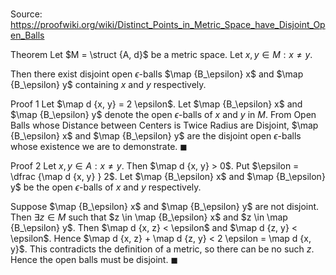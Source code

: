 # 

Source: https://proofwiki.org/wiki/Distinct_Points_in_Metric_Space_have_Disjoint_Open_Balls

Theorem
Let $M = \struct {A, d}$ be a metric space.
Let $x, y \in M: x \ne y$.

Then there exist disjoint open $\epsilon$-balls $\map {B_\epsilon} x$ and $\map {B_\epsilon} y$ containing $x$ and $y$ respectively.


Proof 1
Let $\map d {x, y} = 2 \epsilon$.
Let $\map {B_\epsilon} x$ and $\map {B_\epsilon} y$ denote the open $\epsilon$-balls of $x$ and $y$ in $M$.
From Open Balls whose Distance between Centers is Twice Radius are Disjoint, $\map {B_\epsilon} x$ and $\map {B_\epsilon} y$ are the disjoint open $\epsilon$-balls whose existence we are to demonstrate.
$\blacksquare$


Proof 2
Let $x, y \in A: x \ne y$.
Then $\map d {x, y} > 0$.
Put $\epsilon = \dfrac {\map d {x, y} } 2$.
Let $\map {B_\epsilon} x$ and $\map {B_\epsilon} y$ be the open $\epsilon$-balls of $x$ and $y$ respectively.

Suppose $\map {B_\epsilon} x$ and $\map {B_\epsilon} y$ are not disjoint.
Then $\exists z \in M$ such that $z \in \map {B_\epsilon} x$ and $z \in \map {B_\epsilon} y$.
Then $\map d {x, z} < \epsilon$ and $\map d {z, y} < \epsilon$.
Hence $\map d {x, z} + \map d {z, y} < 2 \epsilon = \map d {x, y}$.
This contradicts the definition of a metric, so there can be no such $z$.
Hence the open balls must be disjoint.
$\blacksquare$





